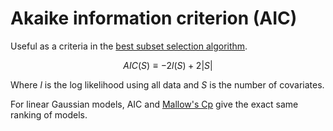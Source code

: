 # Akaike information criterion (AIC)

Useful as a criteria in the [best subset selection algorithm](202211171401.md).

$$
AIC(S) \equiv -2l(S) + 2|S|
$$

Where $l$ is the log likelihood using all data and $S$ is the number of
covariates.

For linear Gaussian models, AIC and [Mallow's Cp](202211171420.md) give the
exact same ranking of models.
